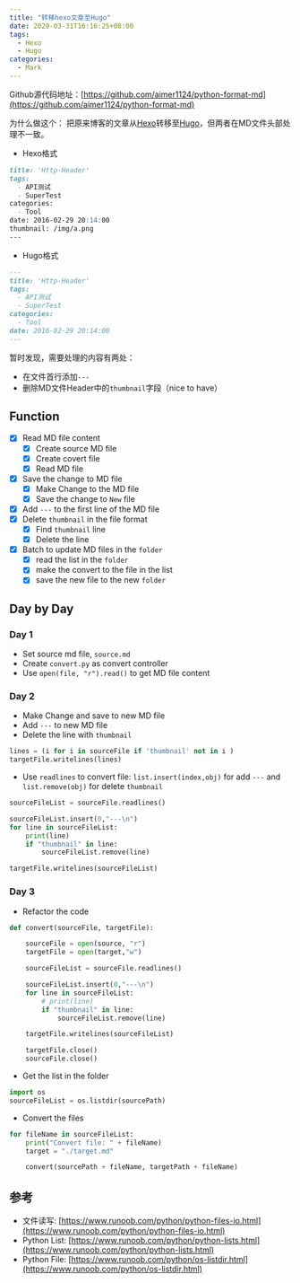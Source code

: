 ```yaml
---
title: "转移hexo文章至Hugo"
date: 2020-03-31T16:16:25+08:00
tags:
  - Hexo
  - Hugo
categories:
  - Mark
---
```


Github源代码地址：[https://github.com/aimer1124/python-format-md](https://github.com/aimer1124/python-format-md)

为什么做这个：
把原来博客的文章从[Hexo](hexo.io/)转移至[Hugo](https://gohugo.io/)，但两者在MD文件头部处理不一致。

- Hexo格式

```markdown
title: 'Http-Header'
tags:
  - API测试
  - SuperTest
categories:
  - Tool
date: 2016-02-29 20:14:00
thumbnail: /img/a.png
---
```

- Hugo格式 

```markdown
---
title: 'Http-Header'
tags:
  - API测试
  - SuperTest
categories:
  - Tool
date: 2016-02-29 20:14:00
---
```

暂时发现，需要处理的内容有两处：
- 在文件首行添加`---`
- 删除MD文件Header中的`thumbnail`字段（nice to have）

## Function

- [X] Read MD file content
    - [X] Create source MD file
    - [X] Create covert file
    - [X] Read MD file
- [X] Save the change to MD file
    - [X] Make Change to the MD file
    - [X] Save the change to `New` file
- [X] Add `---` to the first line of the MD file
- [X] Delete `thumbnail` in the file format
    - [X] Find `thumbnail` line
    - [X] Delete the line
- [X] Batch to update MD files in the `folder`
    - [X] read the list in the `folder`
    - [X] make the convert to the file in the list
    - [X] save the new file to the new `folder`

## Day by Day

### Day 1

- Set source md file, `source.md`
- Create `convert.py` as convert controller
- Use `open(file, "r").read()` to get MD file content

### Day 2

- Make Change and save to new MD file
- Add `---` to new MD file
- Delete the line with `thumbnail`

```python
lines = (i for i in sourceFile if 'thumbnail' not in i )
targetFile.writelines(lines)
```

- Use `readlines` to convert file: `list.insert(index,obj)` for add `---` and `list.remove(obj)` for delete `thumbnail`

```python
sourceFileList = sourceFile.readlines()

sourceFileList.insert(0,"---\n")
for line in sourceFileList:
    print(line)
    if "thumbnail" in line:
        sourceFileList.remove(line)

targetFile.writelines(sourceFileList)

```

### Day 3

- Refactor the code

```python
def convert(sourceFile, targetFile):

    sourceFile = open(source, "r")
    targetFile = open(target,"w")

    sourceFileList = sourceFile.readlines()

    sourceFileList.insert(0,"---\n")
    for line in sourceFileList:
        # print(line)
        if "thumbnail" in line:
            sourceFileList.remove(line)

    targetFile.writelines(sourceFileList)

    targetFile.close()
    sourceFile.close()
```
- Get the list in the folder 

```python
import os
sourceFileList = os.listdir(sourcePath)
```

- Convert the files

```python
for fileName in sourceFileList:
    print("Convert file: " + fileName)
    target = "./target.md"

    convert(sourcePath + fileName, targetPath + fileName)
```


## 参考
- 文件读写: [https://www.runoob.com/python/python-files-io.html](https://www.runoob.com/python/python-files-io.html)
- Python List: [https://www.runoob.com/python/python-lists.html](https://www.runoob.com/python/python-lists.html)
- Python File: [https://www.runoob.com/python/os-listdir.html](https://www.runoob.com/python/os-listdir.html)
